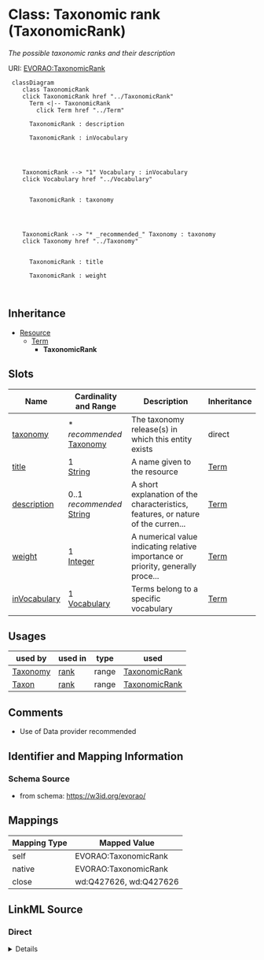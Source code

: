 

# Class: Taxonomic rank (TaxonomicRank) 


_The possible taxonomic ranks and their description_





URI: [EVORAO:TaxonomicRank](https://w3id.org/evorao/TaxonomicRank)






```mermaid
 classDiagram
    class TaxonomicRank
    click TaxonomicRank href "../TaxonomicRank"
      Term <|-- TaxonomicRank
        click Term href "../Term"
      
      TaxonomicRank : description
        
      TaxonomicRank : inVocabulary
        
          
    
    
    TaxonomicRank --> "1" Vocabulary : inVocabulary
    click Vocabulary href "../Vocabulary"

        
      TaxonomicRank : taxonomy
        
          
    
    
    TaxonomicRank --> "* _recommended_" Taxonomy : taxonomy
    click Taxonomy href "../Taxonomy"

        
      TaxonomicRank : title
        
      TaxonomicRank : weight
        
      
```





## Inheritance
* [Resource](Resource.md)
    * [Term](Term.md)
        * **TaxonomicRank**



## Slots

| Name | Cardinality and Range | Description | Inheritance |
| ---  | --- | --- | --- |
| [taxonomy](taxonomy.md) | * _recommended_ <br/> [Taxonomy](Taxonomy.md) | The taxonomy release(s) in which this entity exists | direct |
| [title](title.md) | 1 <br/> [String](String.md) | A name given to the resource | [Term](Term.md) |
| [description](description.md) | 0..1 _recommended_ <br/> [String](String.md) | A short explanation of the characteristics, features, or nature of the curren... | [Term](Term.md) |
| [weight](weight.md) | 1 <br/> [Integer](Integer.md) | A numerical value indicating relative importance or priority, generally proce... | [Term](Term.md) |
| [inVocabulary](inVocabulary.md) | 1 <br/> [Vocabulary](Vocabulary.md) | Terms belong to a specific vocabulary | [Term](Term.md) |





## Usages

| used by | used in | type | used |
| ---  | --- | --- | --- |
| [Taxonomy](Taxonomy.md) | [rank](rank.md) | range | [TaxonomicRank](TaxonomicRank.md) |
| [Taxon](Taxon.md) | [rank](rank.md) | range | [TaxonomicRank](TaxonomicRank.md) |






## Comments

* Use of Data provider recommended

## Identifier and Mapping Information







### Schema Source


* from schema: https://w3id.org/evorao/




## Mappings

| Mapping Type | Mapped Value |
| ---  | ---  |
| self | EVORAO:TaxonomicRank |
| native | EVORAO:TaxonomicRank |
| close | wd:Q427626, wd:Q427626 |







## LinkML Source

<!-- TODO: investigate https://stackoverflow.com/questions/37606292/how-to-create-tabbed-code-blocks-in-mkdocs-or-sphinx -->

### Direct

<details>
```yaml
name: TaxonomicRank
description: The possible taxonomic ranks and their description
title: Taxonomic rank
comments:
- Use of Data provider recommended
from_schema: https://w3id.org/evorao/
close_mappings:
- wd:Q427626
- wd:Q427626
is_a: Term
slots:
- taxonomy
slot_usage:
  taxonomy:
    name: taxonomy
    description: The taxonomy release(s) in which this entity exists
    title: taxonomy
    domain_of:
    - TaxonomicRank
    - Taxon
    range: Taxonomy
    required: false
    multivalued: true

```
</details>

### Induced

<details>
```yaml
name: TaxonomicRank
description: The possible taxonomic ranks and their description
title: Taxonomic rank
comments:
- Use of Data provider recommended
from_schema: https://w3id.org/evorao/
close_mappings:
- wd:Q427626
- wd:Q427626
is_a: Term
slot_usage:
  taxonomy:
    name: taxonomy
    description: The taxonomy release(s) in which this entity exists
    title: taxonomy
    domain_of:
    - TaxonomicRank
    - Taxon
    range: Taxonomy
    required: false
    multivalued: true
attributes:
  taxonomy:
    name: taxonomy
    description: The taxonomy release(s) in which this entity exists
    title: taxonomy
    from_schema: https://w3id.org/evorao/
    rank: 1000
    alias: taxonomy
    owner: TaxonomicRank
    domain_of:
    - TaxonomicRank
    - Taxon
    range: Taxonomy
    required: false
    recommended: true
    multivalued: true
  title:
    name: title
    description: A name given to the resource
    title: title
    comments:
    - 'The title of the item should be as short and descriptive as possible. E.g.
      for virus products it should basically be based on the following Pattern:

      ''Virus name'', ''virus host type'', ''collection year'', ''country of collection''
      ex ''suspected epidemiological origin'', ''genotype'', ''strain'', ''variant
      name or specific feature'
    from_schema: https://w3id.org/evorao/
    exact_mappings:
    - schema:name
    - rdfs:label
    rank: 1000
    slot_uri: dct:title
    alias: title
    owner: TaxonomicRank
    domain_of:
    - Term
    - Dataset
    - DataService
    - Publication
    - License
    - Certification
    range: string
    required: true
    multivalued: false
  description:
    name: description
    description: A short explanation of the characteristics, features, or nature of
      the current item
    title: description
    comments:
    - 'Describe this item in few lines. This description will serve as a summary to
      present the resource.

      '
    from_schema: https://w3id.org/evorao/
    exact_mappings:
    - schema:description
    close_mappings:
    - schema:description
    rank: 1000
    slot_uri: dct:description
    alias: description
    owner: TaxonomicRank
    domain_of:
    - Term
    - Dataset
    - DataService
    - PersonOrOrganization
    - File
    - ContactPoint
    - License
    - Certification
    range: string
    required: false
    recommended: true
    multivalued: false
  weight:
    name: weight
    description: A numerical value indicating relative importance or priority, generally
      processed in ascending order. This weight helps prioritize content when organizing
      or processing data. Its value can be negative, with a default set to 0
    title: weight
    comments:
    - The lowest weighted Data providers are triggered first, this may be usefull
      to populate at first entities that are referenced by others (e.g. Version ahead
      of Rank ahead of Taxon)
    from_schema: https://w3id.org/evorao/
    close_mappings:
    - adms:status
    rank: 1000
    ifabsent: int(0)
    alias: weight
    owner: TaxonomicRank
    domain_of:
    - Term
    - DataProvider
    range: integer
    required: true
    multivalued: false
  inVocabulary:
    name: inVocabulary
    description: Terms belong to a specific vocabulary
    title: in Vocabulary
    from_schema: https://w3id.org/evorao/
    close_mappings:
    - wdp:P972
    rank: 1000
    alias: inVocabulary
    owner: TaxonomicRank
    domain_of:
    - Term
    range: Vocabulary
    required: true
    multivalued: false

```
</details>